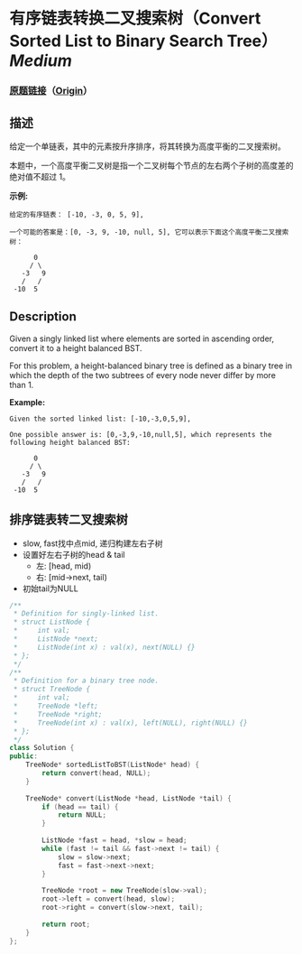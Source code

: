# 有序链表转换二叉搜索树（Convert Sorted List to Binary Search Tree）*Medium*
### [原题链接](https://leetcode-cn.com/problems/convert-sorted-list-to-binary-search-tree)（[Origin](https://leetcode.com/problems/convert-sorted-list-to-binary-search-tree)）
## 描述
给定一个单链表，其中的元素按升序排序，将其转换为高度平衡的二叉搜索树。

本题中，一个高度平衡二叉树是指一个二叉树每个节点的左右两个子树的高度差的绝对值不超过 1。

**示例:**
```
给定的有序链表： [-10, -3, 0, 5, 9],

一个可能的答案是：[0, -3, 9, -10, null, 5], 它可以表示下面这个高度平衡二叉搜索树：

      0
     / \
   -3   9
   /   /
 -10  5
```

## Description
Given a singly linked list where elements are sorted in ascending order, convert it to a height balanced BST.

For this problem, a height-balanced binary tree is defined as a binary tree in which the depth of the two subtrees of every node never differ by more than 1.

**Example:**
```
Given the sorted linked list: [-10,-3,0,5,9],

One possible answer is: [0,-3,9,-10,null,5], which represents the following height balanced BST:

      0
     / \
   -3   9
   /   /
 -10  5
```


## 排序链表转二叉搜索树
- slow, fast找中点mid, 递归构建左右子树
- 设置好左右子树的head & tail
    - 左: [head, mid)
    - 右: [mid->next, tail)
- 初始tail为NULL
```c++
/**
 * Definition for singly-linked list.
 * struct ListNode {
 *     int val;
 *     ListNode *next;
 *     ListNode(int x) : val(x), next(NULL) {}
 * };
 */
/**
 * Definition for a binary tree node.
 * struct TreeNode {
 *     int val;
 *     TreeNode *left;
 *     TreeNode *right;
 *     TreeNode(int x) : val(x), left(NULL), right(NULL) {}
 * };
 */
class Solution {
public:
    TreeNode* sortedListToBST(ListNode* head) {
        return convert(head, NULL);
    }
    
    TreeNode* convert(ListNode *head, ListNode *tail) {
        if (head == tail) {
            return NULL;
        }
        
        ListNode *fast = head, *slow = head;
        while (fast != tail && fast->next != tail) {
            slow = slow->next;
            fast = fast->next->next;
        }
        
        TreeNode *root = new TreeNode(slow->val);
        root->left = convert(head, slow);
        root->right = convert(slow->next, tail);
        
        return root;
    }
};
```